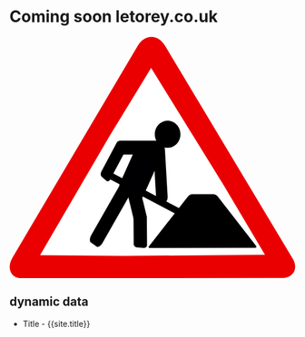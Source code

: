 # Coming soon letorey.co.uk

<svg viewbox="0 0 667 564" max-width="100%" fill="none" xmlns="http://www.w3.org/2000/svg">
  <path fill-rule="evenodd" clip-rule="evenodd" d="m634.823 563.49-608.24.453c-23.773.018-33.776-24.222-19.782-47.939l292.215-495.26c16.689-27.484 47.629-27.783 64.318.927L658.903 515.55c16.259 23.582 4.437 48.363-24.08 47.94Z" fill="#EA0000"/>
  <path fill-rule="evenodd" clip-rule="evenodd" d="m330.281 72.5-97.687 160.594L71.313 510.031l193.812 1.875 330.656-2.75-96.156-162.468L330.281 72.5Z" fill="#fff"/>
  <path fill-rule="evenodd" clip-rule="evenodd" d="m573.359 493.123-245.615.316c-2.225-.201-3.837-.708-2.994-3.363L415 374.388c3.121-4.423 7.83-6.815 12.568-6.679l45.351-.097c7.355-.003 10.191 2.126 14.239 7.208l88.375 114.12c.809 2.008.084 4.016-2.174 4.183Z" fill="#000"/>
  <path d="m348.224 263.66-35.181-18.465c-5.48-2.876-12.08-.377-14.743 5.581l-41.234 92.255c-2.663 5.958-.38 13.12 5.099 15.995l35.181 18.466c5.479 2.875 12.08.377 14.743-5.582l41.234-92.254c2.663-5.959.38-13.12-5.099-15.996Z" fill="#000002"/>
  <path d="M340.202 242.594h-81.176c-5.198 0-9.412 3.582-9.412 8v16.5c0 4.418 4.214 8 9.412 8h81.176c5.198 0 9.412-3.582 9.412-8v-16.5c0-4.418-4.214-8-9.412-8Z" fill="#000"/>
  <path d="m249.703 247.821-35.457 66.826c-2.27 4.28-1.842 9.782.956 12.29l10.451 9.368c2.798 2.508 6.907 1.073 9.177-3.207l35.457-66.826c2.27-4.279 1.842-9.781-.956-12.29l-10.451-9.367c-2.798-2.508-6.907-1.073-9.177 3.206Z" fill="#000"/>
  <path d="m456.52 432.375-210.061-110.75c-13.451-7.092-25.101-11.303-26.022-9.407L217 319.3c-.921 1.897 9.237 9.183 22.688 16.274l210.061 110.751c13.451 7.091 25.101 11.303 26.022 9.407l3.438-7.082c.92-1.897-9.238-9.183-22.689-16.275Z" fill="#000"/>
  <path d="m335.585 265.678 6.267 109.37c.401 7.003 3.696 12.451 7.36 12.169l13.683-1.056c3.664-.283 6.309-6.19 5.907-13.193l-6.266-109.37c-.402-7.003-3.697-12.451-7.361-12.168l-13.683 1.056c-3.664.283-6.309 6.189-5.907 13.192Z" fill="#000"/>
  <path d="M368.806 259.21c16.527 0 29.924-14.155 29.924-31.616s-13.397-31.616-29.924-31.616-29.924 14.155-29.924 31.616 13.397 31.616 29.924 31.616Zm-94.457 103.626 14.829 61.612c.95 3.946 5.113 6.563 9.298 5.846l15.631-2.678c4.185-.717 6.808-4.496 5.859-8.441l-14.83-61.612c-.949-3.945-5.112-6.562-9.297-5.846l-15.631 2.678c-4.186.717-6.809 4.496-5.859 8.441Z" fill="#000"/>
  <path d="m289.147 420.546.481 63.511c.031 4.067 3.489 7.629 7.724 7.956l15.816 1.221c4.235.327 7.644-2.705 7.613-6.772l-.481-63.511c-.031-4.067-3.489-7.628-7.724-7.955l-15.816-1.221c-4.235-.327-7.644 2.705-7.613 6.771Zm-35.534-67.874-62.931 110.551c-4.03 7.079-4.416 14.844-.864 17.344l13.268 9.334c3.553 2.5 9.7-1.213 13.729-8.291l62.931-110.552c4.03-7.079 4.417-14.844.864-17.343l-13.268-9.335c-3.553-2.499-9.7 1.213-13.729 8.292Z" fill="#000"/>
</svg>

## dynamic data

- Title - {{site.title}}
